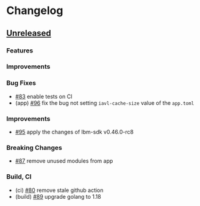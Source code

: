 <!--
Guiding Principles:

Changelogs are for humans, not machines.
There should be an entry for every single version.
The same types of changes should be grouped.
Versions and sections should be linkable.
The latest version comes first.
The release date of each version is displayed.
Mention whether you follow Semantic Versioning.

Usage:

Change log entries are to be added to the Unreleased section under the
appropriate stanza (see below). Each entry should ideally include a tag and
the Github issue reference in the following format:

* (<tag>) \#<issue-number> message

The issue numbers will later be link-ified during the release process so you do
not have to worry about including a link manually, but you can if you wish.

Types of changes (Stanzas):

"Features" for new features.
"Improvements" for changes in existing functionality.
"Deprecated" for soon-to-be removed features.
"Bug Fixes" for any bug fixes.
"Client Breaking" for breaking CLI commands and REST routes.
"State Machine Breaking" for breaking the AppState

Ref: https://keepachangelog.com/en/1.0.0/
-->

# Changelog

## [Unreleased]

### Features

### Improvements

### Bug Fixes
* [\#83](https://github.com/line/lbm/pull/83) enable tests on CI
* (app) [\#96](https://github.com/line/lbm/pull/96) fix the bug not setting `iavl-cache-size` value of the `app.toml`

### Improvements
* [\#95](https://github.com/line/lbm/pull/95) apply the changes of lbm-sdk v0.46.0-rc8

### Breaking Changes
* [\#87](https://github.com/line/lbm/pull/87) remove unused modules from app

### Build, CI
* (ci) [\#80](https://github.com/line/lbm/pull/80) remove stale github action
* (build) [\#89](https://github.com/line/lbm/pull/89) upgrade golang to 1.18


<!-- Release links -->
[Unreleased]: https://github.com/line/lbm/compare/v0.5.0...HEAD
